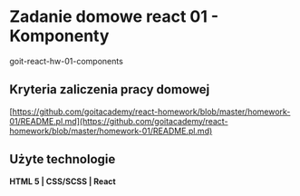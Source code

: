 # Zadanie domowe react 01 - Komponenty
 goit-react-hw-01-components

## Kryteria zaliczenia pracy domowej
[https://github.com/goitacademy/react-homework/blob/master/homework-01/README.pl.md](https://github.com/goitacademy/react-homework/blob/master/homework-01/README.pl.md)

## Użyte technologie
**HTML 5 | CSS/SCSS | React**
